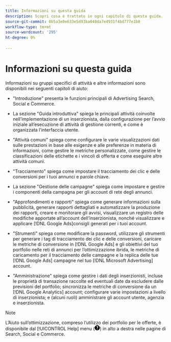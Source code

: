 ```yaml
---
title: Informazioni su questa guida
description: Scopri cosa è trattato in ogni capitolo di questa guida.
source-git-commit: 0b5a3e0e633e5d93ba048da7e4931f4bd777e1b0
workflow-type: tm+mt
source-wordcount: '295'
ht-degree: 0%

---
```


# Informazioni su questa guida

Informazioni su gruppi specifici di attività e altre informazioni sono disponibili nei seguenti capitoli di aiuto:

* &quot;Introduzione&quot; presenta le funzioni principali di Advertising Search, Social e Commerce.

* La sezione &quot;Guida introduttiva&quot; spiega le principali attività coinvolte nell’implementazione di un inserzionista, dalla configurazione per l’avvio iniziale all’esecuzione di attività di gestione correnti, e come è organizzata l’interfaccia utente.

* &quot;Attività comuni&quot; spiega come configurare le varie visualizzazioni dati sulle prestazioni in base alle esigenze e alle preferenze in materia di informazioni, come gestire le metriche personalizzate, come gestire le classificazioni delle etichette e i vincoli di offerta e come eseguire altre attività comuni.

* &quot;Tracciamento&quot; spiega come impostare il tracciamento dei clic e delle conversioni per i tuoi annunci e parole chiave.

* La sezione &quot;Gestione delle campagne&quot; spiega come impostare e gestire i componenti della campagna per gli account di rete degli annunci.

* &quot;Approfondimenti e rapporti&quot; spiega come generare informazioni sulla pubblicità, generare rapporti dettagliati e automatizzare la produzione dei rapporti, creare e monitorare gli avvisi, visualizzare un registro delle modifiche apportate all’account dell’inserzionista, nonché visualizzare e applicare [!DNL Google Ads]consigli generati per i tuoi account.

* &quot;Strumenti&quot; spiega come modificare la password, utilizzare gli strumenti per generare i tag di tracciamento dei clic e delle conversioni, caricare le metriche di conversione in [!DNL Google Ads] e gli obiettivi del tuo portfolio nelle reti di annunci per l’ottimizzazione ibrida, le metriche di caricamento per il tracciamento delle campagne e la replica delle tue [!DNL Google Ads] campagne nel tuo [!DNL Microsoft Advertising] account.

* &quot;Amministrazione&quot; spiega come gestire i dati degli inserzionisti, incluse le proprietà di transazione raccolte ed eventuali date da escludere dalle previsioni del portfolio; sincronizza le metriche di conversione da un [!DNL Google Analytics] account; configurare varie impostazioni a livello di inserzionista; e (alcuni ruoli) amministrare gli account utente, agenzia e inserzionista.

>[!NOTE]
>
>L’Aiuto sull’ottimizzazione, compreso l’utilizzo dei portfolio per le offerte, è disponibile dal [!UICONTROL Help] menu (![Menu Aiuto](/help/search-social-commerce/assets/help-main-menu.png "Menu Aiuto")) in alto a destra nelle pagine di Search, Social e Commerce.
